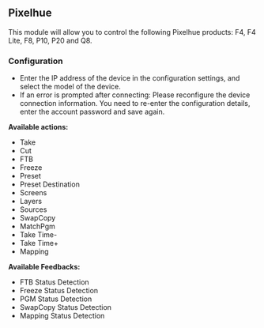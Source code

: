 ## Pixelhue

This module will allow you to control the following Pixelhue products: F4, F4 Lite, F8, P10, P20 and Q8.

### Configuration

- Enter the IP address of the device in the configuration settings, and select the model of the device.
- If an error is prompted after connecting: Please reconfigure the device connection information. You need to re-enter the configuration details, enter the account password and save again.

**Available actions:**

- Take
- Cut
- FTB
- Freeze
- Preset
- Preset Destination
- Screens
- Layers
- Sources
- SwapCopy
- MatchPgm
- Take Time-
- Take Time+
- Mapping

**Available Feedbacks:**

- FTB Status Detection
- Freeze Status Detection
- PGM Status Detection
- SwapCopy Status Detection
- Mapping Status Detection
